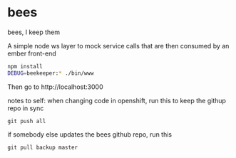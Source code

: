 # bees
bees, I keep them

A simple node ws layer to mock service calls that are then consumed by an ember front-end
```sh
npm install
DEBUG=beekeeper:* ./bin/www
```

Then go to http://localhost:3000

notes to self:
when changing code in openshift, run this to keep the githup repo in sync
```
git push all
```

if somebody else updates the bees github repo, run this
```
git pull backup master
```

